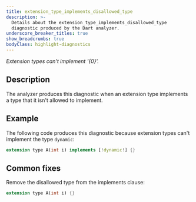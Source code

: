 ```yaml
---
title: extension_type_implements_disallowed_type
description: >-
  Details about the extension_type_implements_disallowed_type
  diagnostic produced by the Dart analyzer.
underscore_breaker_titles: true
show_breadcrumbs: true
bodyClass: highlight-diagnostics
---
```


_Extension types can't implement '{0}'._

## Description

The analyzer produces this diagnostic when an extension type implements a
type that it isn't allowed to implement.

## Example

The following code produces this diagnostic because extension types can't
implement the type `dynamic`:

```dart
extension type A(int i) implements [!dynamic!] {}
```

## Common fixes

Remove the disallowed type from the implements clause:

```dart
extension type A(int i) {}
```
